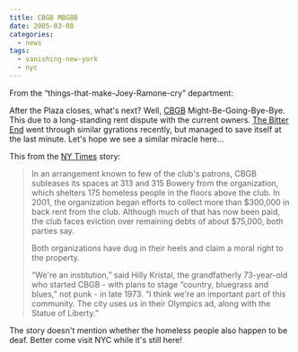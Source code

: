 ```yaml
---
title: CBGB MBGBB
date: 2005-03-08
categories:
  - news
tags:
  - vanishing-new-york
  - nyc
---
```

From the “things-that-make-Joey-Ramone-cry” department:

After the Plaza closes, what's next? Well, [CBGB](http://www.cbgb.com/) Might-Be-Going-Bye-Bye. This due to a long-standing rent dispute with the current owners. [The Bitter End](http://www.bitterend.com/) went through similar gyrations recently, but managed to save itself at the last minute. Let's hope we see a similar miracle here...

This from the [NY Times](http://www.nytimes.com/2005/03/07/arts/music/07cbgb.html) story:

> In an arrangement known to few of the club's patrons, CBGB subleases its spaces at 313 and 315 Bowery from the organization, which shelters 175 homeless people in the floors above the club. In 2001, the organization began efforts to collect more than $300,000 in back rent from the club. Although much of that has now been paid, the club faces eviction over remaining debts of about $75,000, both parties say.
>
>Both organizations have dug in their heels and claim a moral right to the property.
>
>“We're an institution,” said Hilly Kristal, the grandfatherly 73-year-old who started CBGB - with plans to stage “country, bluegrass and blues,” not punk - in late 1973. “I think we're an important part of this community. The city uses us in their Olympics ad, along with the Statue of Liberty.”

The story doesn't mention whether the homeless people also happen to be deaf. Better come visit NYC while it's still here!
